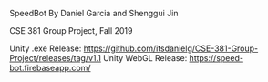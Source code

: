 SpeedBot
By Daniel Garcia and Shenggui Jin

CSE 381 Group Project, Fall 2019

Unity .exe Release: https://github.com/itsdanielg/CSE-381-Group-Project/releases/tag/v1.1
Unity WebGL Release: https://speed-bot.firebaseapp.com/